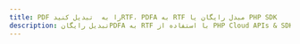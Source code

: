 ---title: PDF را به  تبدیل کنیدRTF، PDFA به RTF مبدل رایگان یا PHP SDKdescription: تبدیل رایگانPDFA به RTF با استفاده از PHP Cloud APIs & SDK همچنین اسناد PDF را در Cloud ایجاد، ویرایش و رندر کنید.---
